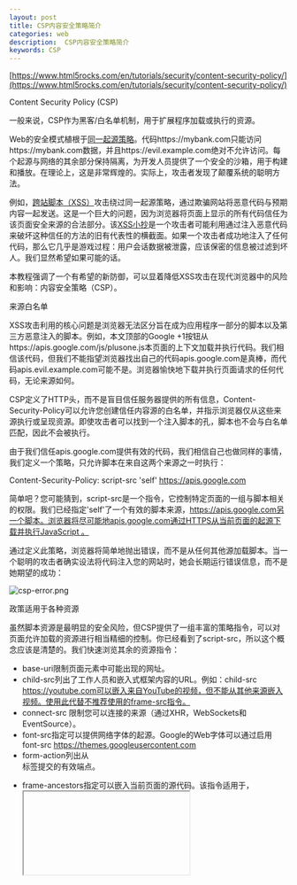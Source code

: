 ```yaml
---
layout: post
title: CSP内容安全策略简介
categories: web
description:  CSP内容安全策略简介
keywords: CSP
---
```





[https://www.html5rocks.com/en/tutorials/security/content-security-policy/](https://www.html5rocks.com/en/tutorials/security/content-security-policy/)

Content Security Policy (CSP)

一般来说，CSP作为黑客/白名单机制，用于扩展程序加载或执行的资源。

Web的安全模式植根于[同一起源策略](http://en.wikipedia.org/wiki/Same_origin_policy)。代码https://mybank.com只能访问https://mybank.com数据，并且https://evil.example.com绝对不允许访问。每个起源与网络的其余部分保持隔离，为开发人员提供了一个安全的沙箱，用于构建和播放。在理论上，这是非常辉煌的。实际上，攻击者发现了颠覆系统的聪明方法。

例如，[跨站脚本（XSS）](http://en.wikipedia.org/wiki/Cross-site_scripting)攻击绕过同一起源策略，通过欺骗网站将恶意代码与预期内容一起发送。这是一个巨大的问题，因为浏览器将页面上显示的所有代码信任为该页面安全来源的合法部分。该[XSS小抄](http://ha.ckers.org/xss.html)是一个攻击者可能利用通过注入恶意代码来破坏这种信任的方法的旧有代表性的横截面。如果一个攻击者成功地注入了任何代码，那么它几乎是游戏过程：用户会话数据被泄露，应该保密的信息被过滤到坏人。我们显然希望如果可能的话。

本教程强调了一个有希望的新防御，可以显着降低XSS攻击在现代浏览器中的风险和影响：内容安全策略（CSP）。

来源白名单

XSS攻击利用的核心问题是浏览器无法区分旨在成为应用程序一部分的脚本以及第三方恶意注入的脚本。例如，本文顶部的Google +1按钮从https://apis.google.com/js/plusone.js本页面的上下文加载并执行代码。我们相信该代码，但我们不能指望浏览器找出自己的代码apis.google.com是真棒，而代码apis.evil.example.com可能不是。浏览器愉快地下载并执行页面请求的任何代码，无论来源如何。

CSP定义了HTTP头，而不是盲目信任服务器提供的所有信息，Content-Security-Policy可以允许您创建信任内容源的白名单，并指示浏览器仅从这些来源执行或呈现资源。即使攻击者可以找到一个注入脚本的孔，脚本也不会与白名单匹配，因此不会被执行。

由于我们信任apis.google.com提供有效的代码，我们相信自己也做同样的事情，我们定义一个策略，只允许脚本在来自这两个来源之一时执行：

Content-Security-Policy: script-src  'self' https://apis.google.com

简单吧？您可能猜到，script-src是一个指令，它控制特定页面的一组与脚本相关的权限。我们已经指定'self'了一个有效的脚本来源，https://apis.google.com另一个脚本。浏览器将尽可能地apis.google.com通过HTTPS从当前页面的起源下载并执行JavaScript 。

通过定义此策略，浏览器将简单地抛出错误，而不是从任何其他源加载脚本。当一个聪明的攻击者确实设法将代码注入您的网站时，她会长期运行错误信息，而不是她期望的成功：

![csp-error.png](http://upload-images.jianshu.io/upload_images/4263048-1621813bf55c286e.png?imageMogr2/auto-orient/strip%7CimageView2/2/w/1240)


政策适用于各种资源

虽然脚本资源是最明显的安全风险，但CSP提供了一组丰富的策略指令，可以对页面允许加载的资源进行相当精细的控制。你已经看到了script-src，所以这个概念应该是清楚的。我们快速浏览其余的资源指令：

*   base-uri限制页面<base>元素中可能出现的网址。
*   child-src列出了工作人员和嵌入式框架内容的URL。例如：child-src https://youtube.com可以嵌入来自YouTube的视频，但不能从其他来源嵌入视频。使用此代替不推荐使用的frame-src指令。
*   connect-src 限制您可以连接的来源（通过XHR，WebSockets和EventSource）。
*   font-src指定可以提供网络字体的起源。Google的Web字体可以通过启用font-src https://themes.googleusercontent.com
*   form-action列出从<form>标签提交的有效端点。
*   frame-ancestors指定可以嵌入当前页面的源代码。该指令适用于<frame>，<iframe>，<embed>，和<applet>标签。此伪指令不能在<meta>标记中使用，仅适用于非HTML资源。
*   frame-src弃用。使用child-src来代替。
*   img-src 定义可以加载图像的起源。
*   media-src 限制允许传送视频和音频的起源。
*   object-src 允许控制Flash和其他插件。
*   plugin-types 限制页面可能调用的插件种类。
*   report-uri指定浏览器在违反内容安全策略时发送报告的URL。此指令不能在<meta>标签中使用。
*   style-src是script-src样式表的对应物。
*   upgrade-insecure-requests指示用户代理重写URL方案，将HTTP更改为HTTPS。此指令适用于需要重写的大量旧URL的网站。

默认情况下，指令是广泛的。如果您没有为指令设置特定的策略font-src，那么那么该指令的默认行为就像您指定*为有效的源一样（例如，您可以无限制地加载来自各地的字体）。

您可以通过指定一个default-src指令来覆盖此默认行为。您可能怀疑，该指令定义了您未指定的大多数指令的默认值。一般来说，这适用于以任何指令为结尾-src。如果default-src设置为https://example.com，并且您无法指定font-src指令，则可以从而https://example.com不是其他地方加载字体。我们仅script-src在我们早期的例子中指定，这意味着可以从任何来源加载图像，字体等。

以下指令不使用default-src作为备用。记住，不能设置它们与允许任何东西是一样的。

*   base-uri
*   form-action
*   frame-ancestors
*   plugin-types
*   report-uri
*   sandbox

您可以使用尽可能少的这些指令对您的特定应用程序是有意义的，只需在HTTP标头中列出每个指令，并使用分号分隔指令。您需要确保在单个指令中列出特定类型的所有必需资源。如果写了一些东西

script-src https://host1.com; script-src https://host2.com

第二个指令将被忽略。类似以下内容将正确地将两个起始位置指定为有效。

script-src https://host1.com https://host2.com

例如，如果您有一个应用程序从内容传送网络（例如https://cdn.example.net）加载其所有资源，并且知道您根本不需要框架内容或任何插件，那么您的策略可能如下所示：

Content-Security-Policy: default-src https://cdn.example.net; child-src  'none'; object-src  'none'

实施细节

您将在网络上的各种教程中看到X-WebKit-CSP和X-Content-Security-Policy标题。展望未来，您可以忽略这些前缀标题。现代浏览器（IE除外）支持未标记的Content-Security-Policy标题。这是你应该使用的标题。

不管您使用的标头，策略是逐页定义的：您需要发送HTTP标头以及您希望确保受保护的每个响应。这提供了很多灵活性，因为您可以根据具体需求对特定页面的策略进行微调。您网站中的一组网页也许有一个+1按钮，而另外一些则不需要：只有在必要时才可以加载按钮代码。

每个指令中的源列表是相当灵活的。您可以通过scheme（data:，https:）指定源，或者以hostname-only（example.com与该主机上的任何源相匹配的任何方案，任何端口）与完全限定的URI（https://example.com:443仅匹配HTTPS，仅example.com与唯一端口443）。通配符被接受，但仅作为方案，端口或主机名的最左侧位置：*://*.example.com:*将匹配任何端口上使用任何方案的example.com（但不是 example.com其本身）的所有子域。

源列表中也接受了四个关键字：

*   'none'，你可能会期望，什么也没有。
*   'self' 匹配当前来源，但不匹配其子域。
*   'unsafe-inline' 允许内联JavaScript和CSS（稍后会详细介绍一下）。
*   'unsafe-eval'允许文本到JavaScript的机制eval（我们也会得到这个）。

这些关键字需要单引号。script-src 'self'（带引号）授权从当前主机执行JavaScript。script-src self（没有引号）允许来自名为“ self”（而不是当前主机）的服务器的JavaScript ，这可能不是您的意思。

沙箱

还有一个更直接的值得谈论：sandbox。这与我们所看到的其他人有所不同，而且页面可以采取的行动限制，而不是页面可以加载的资源。如果sandbox指令存在，因为虽然它被装载的内页将被视为iframe同一个sandbox属性。这可以在页面上产生广泛的影响：强制页面成为一个独特的起源，并防止表单提交等。这超出了本文的范围，但是您可以[在HTML5规范](http://www.whatwg.org/specs/web-apps/current-work/multipage/origin-0.html#sandboxing-flag-set)的[“沙盒标志集”部分](http://www.whatwg.org/specs/web-apps/current-work/multipage/origin-0.html#sandboxing-flag-set)找到有效沙箱属性的完整详细信息。

元标记

CSP首选的传递机制是一个HTTP头。但是，可以直接在标记中在页面上设置策略。使用具有http-equiv属性的元标记：

<meta  http-equiv="Content-Security-Policy"  content="default-src https://cdn.example.net; child-src 'none'; object-src 'none'">

这不能用于frame-ancestors，report-uri或sandbox。

内联代码被认为有害

应该清楚的是，CSP基于白名单，因为这是一个明确的方式来指示浏览器将特定的资源集合视为可接受的，并拒绝其余的。但是，基于Origin的白名单并不能解决XSS攻击造成的最大威胁：内嵌脚本注入。如果攻击者可以注入直接包含一些恶意的有效载荷（<script>sendMyDataToEvilDotCom();</script>）的脚本标签，则浏览器没有任何机制可以将其与合法的内联脚本标记区分开来。CSP通过完全禁止内联脚本来解决这个问题：[这是唯一可以确定的方法](https://www.youtube.com/watch?v=aCbfMkh940Q)。

此禁令不仅包括直接嵌入到script标签中的脚本，还包括内联事件处理程序和javascript:URL。您需要将script标签的内容移动到外部文件中，并替换javascript:URL和<a ... onclick="[JAVASCRIPT]">适当的addEventListener调用。例如，您可以从以下内容重写以下内容：

<script>  function doAmazingThings() { alert('YOU AM AMAZING!'); } </script>  <button  onclick='doAmazingThings();'>Am I amazing?</button>

更像是：

<!-- amazing.html -->  <script  src='amazing.js'></script>  <button  id='amazing'>Am I amazing?</button>

// amazing.js  function doAmazingThings() { alert('YOU AM AMAZING!'); } document.addEventListener('DOMContentReady', function () { document.getElementById('amazing') .addEventListener('click', doAmazingThings); });

重写的代码具有上述优点，并且与CSP无关的许多优点; 这是最好的做法，不管你使用CSP。内联JavaScript将结构和行为整合到不应该的方式。浏览器缓存外部资源更容易，开发人员更易于理解，有利于编译和分类。如果您将代码移植到外部资源中，您将编写更好的代码。

内联样式以相同的方式处理：style属性和style标签都应整合到外部样式表中，以防止CSS启用的各种[令人惊奇的巧妙](http://scarybeastsecurity.blogspot.com/2009/12/generic-cross-browser-cross-domain.html)数据exfiltration方法。

如果你真的，绝对必须有内联的脚本和风格，你可以通过'unsafe-inline'在一个script-src或者style-src指令中添加一个允许的源来启用它。您也可以使用随机数或有（见下文）。但请不要。禁止内联脚本是CSP提供的最大的安全胜利，禁止内联样式也会使您的应用程序更加硬化。在将所有代码移出所有代码之后，确保事情正常运行，这是一个很大的努力，但这是一个非常值得的折中。

如果你绝对必须使用它...

CSP Level 2通过允许您使用加密随机数（使用一次数）或散列值将特定内联脚本列入白名单，为内联脚本提供向后兼容性。虽然在实践中这可能很麻烦，但它是有用的。

要使用随机数，请将脚本标签赋给一个nonce属性。其值必须与受信任来源列表中的值相匹配。例如：

<script  nonce=EDNnf03nceIOfn39fn3e9h3sdfa>  // Some inline code I can't remove yet, but need to asap.  </script>

现在，将nonce添加到附加到nonce-关键字的script-src指令中。

Content-Security-Policy: script-src  'nonce-EDNnf03nceIOfn39fn3e9h3sdfa'

请记住，必须为每个页面请求重新生成随机数，并且它们必须是无法确定的。

哈希的工作方式大致相同。不要在脚本标签中添加代码，而是创建脚本本身的SHA哈希值，并将其添加到script-src指令中。例如，假设您的页面包含以下内容：

<script>alert('Hello, world.');</script>

您的政策将包含以下内容：

Content-Security-Policy: script-src  'sha256-qznLcsROx4GACP2dm0UCKCzCG-HiZ1guq6ZZDob_Tng='

这里有几件事要注意。该sha*-前缀指定用于生成哈希的算法。在上面的例子中，使用sha256-。CSP还支持sha384-和sha512-。当生成哈希时不包括<script>标签。资本化和空白也是重要的，包括领先或尾随的空白。

Google搜索产生SHA哈希会导致您使用任何语言的解决方案。使用Chrome 40或更高版本，您可以打开DevTools然后重新加载您的页面。“控制台”选项卡将包含每个内联脚本的正确sha256哈希的错误消息。

评估太

即使攻击者无法直接插入脚本，也可能会欺骗您的应用程序将其他惰性文本转换成可执行JavaScript并代表她执行。eval()，new Function()，setTimeout([string], ...)，and setInterval([string], ...)是通过注射文本最终可能会执行一些意外的恶意所有矢量。CSP对这种风险的默认回应是毫不奇怪的是完全阻止所有这些向量。

这对构建应用程序的方式有以下几个方面的影响：

*   通过内置解析JSON JSON.parse，而不是依靠eval。[自IE8以来](http://caniuse.com/#feat=json)，[每个浏览器](http://caniuse.com/#feat=json)都提供原生JSON操作，而且它们完全安全。
*   使用内联函数而不是字符串重写您正在进行的任何setTimeout或setInterval调用。例如：

setTimeout("document.querySelector('a').style.display = 'none';", 10);

会写得更好：

setTimeout(function () { document.querySelector('a').style.display = 'none'; }, 10);

*   在运行时避免内嵌模板：许多模板库可以new Function()自由地使用，以加速运行时的模板生成。这是动态规划的一个很好的应用，但是有可能评估恶意文本。一些框架支持CSP开箱即用，在没有的情况下回归到一个强大的解析器eval; [AngularJS的ng-csp指令](http://docs.angularjs.org/api/angular.module.ng.$compileProvider.directive.ngCsp)是一个很好的例子。

然而，如果您选择的模板语言提供预编译（例如[Handlebars](http://handlebarsjs.com/precompilation.html)），那么您甚至更好。预编译您的模板可以使用户体验甚至比最快的运行时实现速度更快，而且更安全。赢，赢！如果eval及其文本到JavaScript的兄弟对您的应用程序完全至关重要，您可以通过'unsafe-eval'在script-src指令中添加允许的源来启用它们。但是，再一次请不要。禁止执行字符串的能力使得攻击者在您的站点上执行未经授权的代码更加困难。

报告

CSP阻止客户端不受信任的资源的能力对用户来说是一个巨大的胜利，但是将某种通知发送回服务器是非常有帮助的，以便您可以识别和压缩任何可以在第一名。为此，您可以指示浏览器将POSTJSON格式的违规报告指定到report-uri指令中指定的位置。

Content-Security-Policy: default-src  'self'; ...; report-uri /my_amazing_csp_report_parser;

这些报告将如下所示：

{ "csp-report": { "document-uri": "http://example.org/page.html", "referrer": "http://evil.example.com/", "blocked-uri": "http://evil.example.com/evil.js", "violated-directive": "script-src 'self' https://apis.google.com", "original-policy": "script-src 'self' https://apis.google.com; report-uri http://example.org/my_amazing_csp_report_parser" } }

它包含一大批信息，可帮助您跟踪违规行为的具体原因，包括违规发生的页面（document-uri），该页面的引荐来源（引荐来源，请注意该密钥未拼写错误），违反的资源页面的policy（blocked-uri），它违反的具体指令（violated-directive）以及页面的完整策略（original-policy）。

报告 - 仅

如果您刚刚开始使用CSP，在为用户推出恶劣政策之前，先评估应用程序的当前状态是有意义的。作为完全部署的垫脚石，您可以要求浏览器监控策略，报告违规行为，但不执行限制。而不是发送Content-Security-Policy头，发送Content-Security-Policy-Report-Only头。

Content-Security-Policy-Report-Only: default-src 'self'; ...; report-uri /my_amazing_csp_report_parser;

仅在报告模式下指定的策略将不会阻止受限制的资源，但会将违规报告发送到您指定的位置。您甚至可以发送两个头文件，执行一个策略同时监视另一个策略。这是评估更改应用程序CSP的效果的好方法：打开新策略的报告，监视违规报告并修复发生的任何错误，然后在满足其效果后开始执行新策略。

现实世界的使用

CSP 1在Chrome，Safari和Firefox中非常有用，并且在IE 10中有非常有限的支持。您可以[在caniuse.com上查看详细信息](http://caniuse.com/#feat=contentsecuritypolicy)。CSP 2级在Chrome版本40中可用。大规模网站（如Twitter和Facebook）部署了标题（[Twitter的案例研究](https://blog.twitter.com/2011/improving-browser-security-csp)值得一读），该标准已经准备好开始在自己的站点上部署。

为您的应用制定策略的第一步是评估您实际加载的资源。一旦您认为您已经掌握了应用程序中的内容，请根据这些要求设置策略。我们来看几个常见的用例，并确定我们如何最好地在CSP的保护范围内支持它们：

使用案例＃1：社交媒体小部件

*   谷歌的[+1按钮，](http://www.google.com/intl/en/webmasters/+1/button/index.html)包括脚本https://apis.google.com，并嵌入了一个iframe从https://plusone.google.com。您需要一个包含这两个起源的策略才能嵌入该按钮。最低限度的政策是script-src https://apis.google.com; child-src https://plusone.google.com。您还需要确保Google提供的JavaScript代码段被拉出到外部JavaScript文件中。如果您有一个使用child-src的现有策略，则需要将其更改为child-src。
*   Facebook的[Like按钮](http://developers.facebook.com/docs/reference/plugins/like/)有许多实现选项。我建议坚持使用iframe版本，因为它可以安全地从您网站的其余部分沙箱。这将需要一个child-src https://facebook.com指令才能正常运行。请注意，默认情况下，iframe代码Facebook提供加载相对URL //facebook.com。请更改明确指定HTTPS： https://facebook.com。没有理由使用HTTP，如果你不必。
*   Twitter的[Tweet按钮](https://twitter.com/about/resources/buttons)依赖于访问脚本和框架，两者均托管在https://platform.twitter.com（Twitter同样在默认情况下提供相对URL：请在本地复制/粘贴时编辑代码以指定HTTPS）。script-src https://platform.twitter.com; child-src https://platform.twitter.com只要您将JavaScript代码段提供给外部JavaScript文件，您就可以完成设置。
*   其他平台也将有类似的要求，并且可以同样的解决。我建议刚设置default-src的'none'，看您的控制台，以确定您需要启用使部件工作的资源。

包括多个小部件是简单的：简单地组合策略指令，记住将单个类型的所有资源合并到单个指令中。如果你想要所有这三个，这个政策看起来就像：

script-src https://apis.google.com https://platform.twitter.com; child-src https://plusone.google.com https://facebook.com https://platform.twitter.com

使用案例＃2：锁定

假设您运行银行网站一段时间，并希望确保只有您自己编写的资源才能加载。在这种情况下，从默认策略开始，绝对阻止一切（default-src 'none'），并从那里构建。

假设银行从CDN载入所有图像，样式和脚本https://cdn.mybank.net，并通过XHR连接https://api.mybank.com/以将各种数据下拉。使用框架，但仅适用于网站本地的页面（无第三方起源）。网站上没有Flash，没有字体，没有任何东西。在这种情况下我们可以发送的最严格的CSP头是：

Content-Security-Policy: default-src  'none'; script-src https://cdn.mybank.net; style-src https://cdn.mybank.net; img-src https://cdn.mybank.net; connect-src https://api.mybank.com; child-src  'self'

使用案例＃3：仅SSL

一个结婚戒指论坛管理员希望确保所有资源只通过安全渠道加载，但并没有真正写得太多的代码; 重写大块的第三方论坛软件，填补了内线脚本和风格的边缘超出了他的能力。以下政策将有效：

Content-Security-Policy: default-src https:; script-src  https: 'unsafe-inline'; style-src  https: 'unsafe-inline'

即使https:指定了default-src，脚本和样式指令也不会自动继承该源。每个指令将完全覆盖该特定类型资源的默认值。

未来

内容安全策略第2级是[候选推荐](http://www.w3.org/TR/CSP2/)。W3C Web应用安全工作组没有闲置，背部拍照; 工作已经开始在规格下一次迭代。下一个版本已经在积极发展。

如果您对这些即将到来的功能的讨论感兴趣，请[浏览public-webappsec @邮件列表存档](http://lists.w3.org/Archives/Public/public-webappsec/)，或加入自己。
